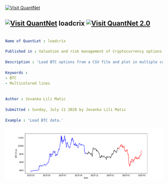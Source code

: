 [<img src="https://github.com/QuantLet/Styleguide-and-FAQ/blob/master/pictures/banner.png" width="888" alt="Visit QuantNet">](http://quantlet.de/)

## [<img src="https://github.com/QuantLet/Styleguide-and-FAQ/blob/master/pictures/qloqo.png" alt="Visit QuantNet">](http://quantlet.de/) **loadcrix** [<img src="https://github.com/QuantLet/Styleguide-and-FAQ/blob/master/pictures/QN2.png" width="60" alt="Visit QuantNet 2.0">](http://quantlet.de/)

```yaml

Name of QuantLet : loadcrix

Published in : Valuation and risk management of Cryptocurrency options

Description : 'Load BTC options from a CSV file and plot in multiple colors.'

Keywords : 
- BTC
- Multicolored lines


Author : Jovanka Lili Matic 

Submitted : Sunday, July 11 2020 by Jovanka Lili Matic

Example : 'Load BTC data.'

```

![Picture1](btc.png)
